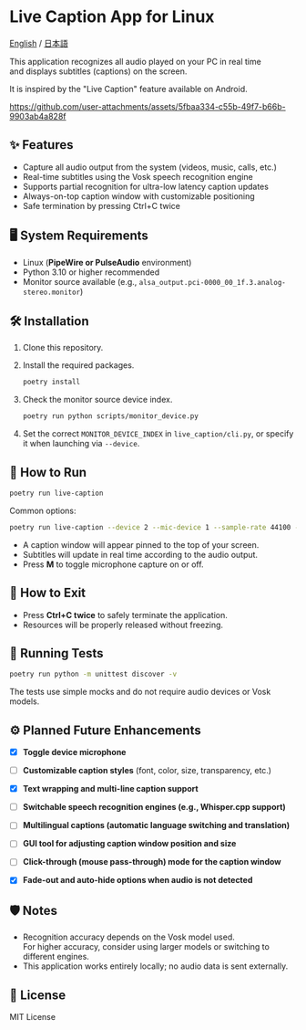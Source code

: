 # Live Caption App for Linux

[English](./README.md) / [日本語](./README_JA.md)

This application recognizes all audio played on your PC in real time  
and displays subtitles (captions) on the screen.

It is inspired by the "Live Caption" feature available on Android.

https://github.com/user-attachments/assets/5fbaa334-c55b-49f7-b66b-9903ab4a828f


## ✨ Features

- Capture all audio output from the system (videos, music, calls, etc.)
- Real-time subtitles using the Vosk speech recognition engine
- Supports partial recognition for ultra-low latency caption updates
- Always-on-top caption window with customizable positioning
- Safe termination by pressing Ctrl+C twice


## 🖥 System Requirements

- Linux (**PipeWire or PulseAudio** environment)
- Python 3.10 or higher recommended
- Monitor source available (e.g., `alsa_output.pci-0000_00_1f.3.analog-stereo.monitor`)


## 🛠 Installation

1. Clone this repository.

2. Install the required packages.

    ```bash
    poetry install
    ```

3. Check the monitor source device index.

    ```bash
    poetry run python scripts/monitor_device.py
    ```

4. Set the correct `MONITOR_DEVICE_INDEX` in `live_caption/cli.py`, or specify it when
   launching via `--device`.


## 🚀 How to Run

```bash
poetry run live-caption
```

Common options:

```bash
poetry run live-caption --device 2 --mic-device 1 --sample-rate 44100 --chunk-size 2048
```

- A caption window will appear pinned to the top of your screen.
- Subtitles will update in real time according to the audio output.
- Press **M** to toggle microphone capture on or off.


## 🛑 How to Exit

- Press **Ctrl+C twice** to safely terminate the application.
- Resources will be properly released without freezing.

## 🧪 Running Tests

```bash
poetry run python -m unittest discover -v
```

The tests use simple mocks and do not require audio devices or Vosk models.


## ⚙️ Planned Future Enhancements

- [x] **Toggle device microphone**
- [ ] **Customizable caption styles** (font, color, size, transparency, etc.)
- [x] **Text wrapping and multi-line caption support**
- [ ] **Switchable speech recognition engines (e.g., Whisper.cpp support)**
- [ ] **Multilingual captions (automatic language switching and translation)**
- [ ] **GUI tool for adjusting caption window position and size**
- [ ] **Click-through (mouse pass-through) mode for the caption window**
- [x] **Fade-out and auto-hide options when audio is not detected**


## 🛡 Notes

- Recognition accuracy depends on the Vosk model used.  
  For higher accuracy, consider using larger models or switching to different engines.
- This application works entirely locally; no audio data is sent externally.

## 📜 License

MIT License
